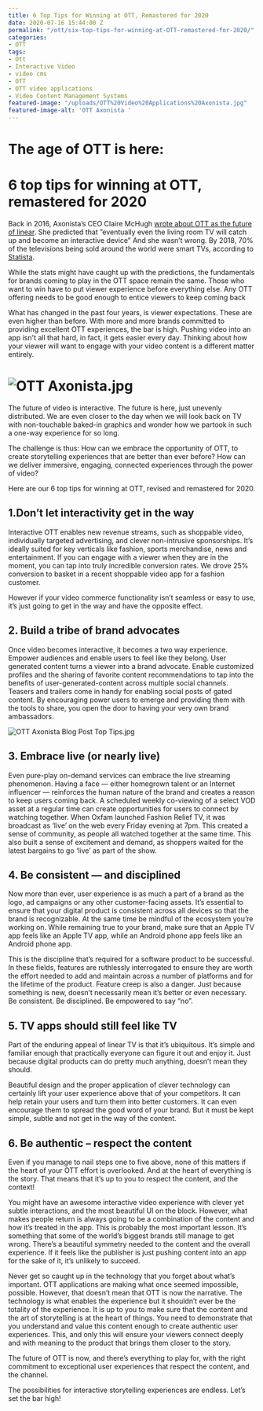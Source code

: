 ```yaml
---
title: 6 Top Tips for Winning at OTT, Remastered for 2020
date: 2020-07-16 15:44:00 Z
permalink: "/ott/six-top-tips-for-winning-at-OTT-remastered-for-2020/"
categories:
- OTT
tags:
- Ott
- Interactive Video
- video cms
- OTT
- OTT video applications
- Video Content Management Systems
featured-image: "/uploads/OTT%20Video%20Applications%20Axonista.jpg"
featured-image-alt: 'OTT Axonista '
---
```


# The age of OTT is here:

# 6 top tips for winning at OTT, remastered for 2020

Back in 2016, Axonista’s CEO Claire McHugh [wrote about OTT as the future of linear](https://medium.com/axonista-hq/interactive-ott-are-you-ready-for-the-next-stage-in-the-evolution-of-tv-4155b67a71d7). She predicted that ”eventually even the living room TV will catch up and become an interactive device” And she wasn’t wrong. By 2018, 70% of the televisions being sold around the world were smart TVs, according to [Statista](https://www.statista.com/topics/4761/smart-and-connected-tvs/).

While the stats might have caught up with the predictions, the fundamentals for brands coming to play in the OTT space remain the same. Those who want to win have to put viewer experience before everything else.
Any OTT offering needs to be good enough to entice viewers to keep coming back

What has changed in the past four years, is viewer expectations. These are even higher than before. With more and more brands committed to providing excellent OTT experiences, the bar is high. Pushing video into an app isn't all that hard, in fact, it gets easier every day. Thinking about how your viewer will want to engage with your video content is a different matter entirely.

# ![OTT Axonista.jpg](/uploads/OTT%20Axonista.jpg)

The future of video is interactive. The future is here, just unevenly distributed. We are even closer to the day when we will look back on TV with non-touchable baked-in graphics and wonder how we partook in such a one-way experience for so long.

The challenge is thus: How can we embrace the opportunity of OTT, to create storytelling experiences that are better than ever before? How can we deliver immersive, engaging, connected experiences through the power of video?

Here are our 6 top tips for winning at OTT, revised and remastered for 2020.

## 1.Don’t let interactivity get in the way

Interactive OTT enables new revenue streams, such as shoppable video, individually targeted advertising, and clever non-intrusive sponsorships. It’s ideally suited for key verticals like fashion, sports merchandise, news and entertainment. If you can engage with a viewer when they are in the moment, you can tap into truly incredible conversion rates. We drove 25% conversion to basket in a recent shoppable video app for a fashion customer.

However if your video commerce functionality isn’t seamless or easy to use, it’s just going to get in the way and have the opposite effect.

## 2. Build a tribe of brand advocates

Once video becomes interactive, it becomes a two way experience. Empower audiences and enable users to feel like they belong. User generated content turns a viewer into a brand advocate. Enable customized profiles and the sharing of favorite content recommendations to tap into the benefits of user-generated-content across multiple social channels. Teasers and trailers come in handy for enabling social posts of gated content. By encouraging power users to emerge and providing them with the tools to share, you open the door to having your very own brand ambassadors.

![OTT Axonista Blog Post Top Tips.jpg](/uploads/OTT%20Axonista%20Blog%20Post%20Top%20Tips.jpg)

## 3. Embrace live (or nearly live)

Even pure-play on-demand services can embrace the live streaming phenomenon. Having a face — either homegrown talent or an Internet influencer — reinforces the human nature of the brand and creates a reason to keep users coming back. A scheduled weekly co-viewing of a select VOD asset at a regular time can create opportunities for users to connect by watching together. When Oxfam launched Fashion Relief TV, it was broadcast as ‘live’ on the web every Friday evening at 7pm. This created a sense of community, as people all watched together at the same time. This also built a sense of excitement and demand, as shoppers waited for the latest bargains to go ‘live’ as part of the show.

## 4. Be consistent — and disciplined

Now more than ever, user experience is as much a part of a brand as the logo, ad campaigns or any other customer-facing assets. It’s essential to ensure that your digital product is consistent across all devices so that the brand is recognizable. At the same time be mindful of the ecosystem you’re working on. While remaining true to your brand, make sure that an Apple TV app feels like an Apple TV app, while an Android phone app feels like an Android phone app.

This is the discipline that’s required for a software product to be successful. In these fields, features are ruthlessly interrogated to ensure they are worth the effort needed to add and maintain across a number of platforms and for the lifetime of the product. Feature creep is also a danger. Just because something is new, doesn’t necessarily mean it’s better or even necessary. Be consistent. Be disciplined. Be empowered to say “no”.

## 5. TV apps should still feel like TV

Part of the enduring appeal of linear TV is that it’s ubiquitous. It’s simple and familiar enough that practically everyone can figure it out and enjoy it. Just because digital products can do pretty much anything, doesn’t mean they should.

Beautiful design and the proper application of clever technology can certainly lift your user experience above that of your competitors. It can help retain your users and turn them into better customers. It can even encourage them to spread the good word of your brand. But it must be kept simple, subtle and not get in the way of the content.

## 6. Be authentic – respect the content

Even if you manage to nail steps one to five above, none of this matters if the heart of your OTT effort is overlooked. And at the heart of everything is the story. That means that it’s up to you to respect the content, and the context!

You might have an awesome interactive video experience with clever yet subtle interactions, and the most beautiful UI on the block. However, what makes people return is always going to be  a combination of the content and how it’s treated in the app. This is probably the most important lesson. It’s something that some of the world’s biggest brands still manage to get wrong. There’s a beautiful symmetry needed to the content and the overall experience. If it feels like the publisher is just pushing content into an app for the sake of it, it’s unlikely to succeed.

Never get so caught up in the technology that you forget about what’s important. OTT applications are making what once seemed impossible, possible. However, that doesn’t mean that OTT is now the narrative. The technology is what enables the experience but it shouldn’t ever be the totality of the experience. It is up to you to make sure that the content and the art of storytelling is at the heart of things. You need to demonstrate that you understand and value this content enough to create authentic user experiences. This, and only this will ensure your viewers connect deeply and with meaning to the product that brings them closer to the story.

The future of OTT is now, and there’s everything to play for, with the right commitment to exceptional user experiences that respect the content, and the channel.

The possibilities for interactive storytelling experiences are endless. Let’s set the bar high!